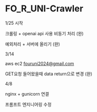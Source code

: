 # FO_R_UNI-Crawler

1/25 시작

크롤링 + openai api 사용 비동기 처리 (완)

예외처리 + 서버에 올리기 (완)

3/14

aws ec2 fouruni2024@gmail.com

GET요청 들어왔을때 data return으로 변경 (완)

4/8

nginx + gunicorn 연결

프롬프트 엔지니어링 수정